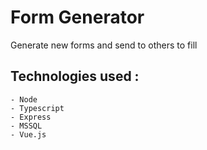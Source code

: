 # Form Generator

Generate new forms and send to others to fill

## Technologies used :

    - Node
    - Typescript
    - Express
    - MSSQL
    - Vue.js
